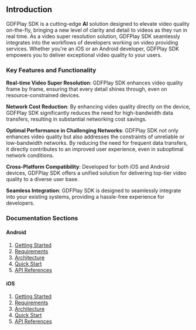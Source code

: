 ## Introduction

GDFPlay SDK is a cutting-edge **AI** solution designed to elevate video quality on-the-fly, bringing a new level of clarity and detail to videos as they run in real time. As a video super resolution solution, GDFPlay SDK seamlessly integrates into the workflows of developers working on video providing services. Whether you're an iOS or an Android developer, GDFPlay SDK empowers you to deliver exceptional video quality to your users.

### Key Features and Functionality

**Real-time Video Super Resolution**: GDFPlay SDK enhances video quality frame by frame, ensuring that every detail shines through, even on resource-constrained devices.

**Network Cost Reduction**: By enhancing video quality directly on the device, GDFPlay SDK significantly reduces the need for high-bandwidth data transfers, resulting in substantial networking cost savings.

**Optimal Performance in Challenging Networks**: GDFPlay SDK not only enhances video quality but also addresses the constraints of unreliable or low-bandwidth networks. By reducing the need for frequent data transfers, it directly contributes to an improved user experience, even in suboptimal network conditions.

**Cross-Platform Compatibility**: Developed for both iOS and Android devices, GDFPlay SDK offers a unified solution for delivering top-tier video quality to a diverse user base.

**Seamless Integration**: GDFPlay SDK is designed to seamlessly integrate into your existing systems, providing a hassle-free experience for developers.

### Documentation Sections
#### Android
1. [Getting Started](/doc/android/getting-started.html)
2. [Requirements](/doc/android/requirements.html)
3. [Architecture](/doc/android/architecture.html)
4. [Quick Start](/doc/android/quick-start.html)
5. [API References](/doc/android/api-reference.html)
#### iOS
1. [Getting Started](/doc/ios/getting-started.html)
2. [Requirements](/doc/ios/requirements.html)
3. [Architecture](/doc/ios/architecture.html)
4. [Quick Start](/doc/ios/quick-start.html)
5. [API References](/doc/ios/api-reference.html)